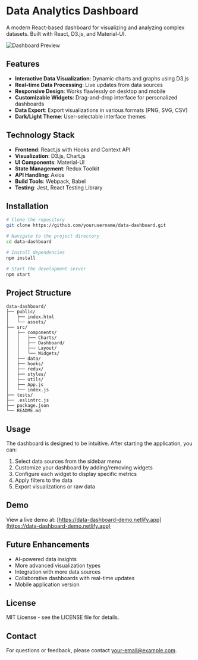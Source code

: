 # Data Analytics Dashboard

A modern React-based dashboard for visualizing and analyzing complex datasets. Built with React, D3.js, and Material-UI.

![Dashboard Preview](preview.png)

## Features

- **Interactive Data Visualization**: Dynamic charts and graphs using D3.js
- **Real-time Data Processing**: Live updates from data sources
- **Responsive Design**: Works flawlessly on desktop and mobile
- **Customizable Widgets**: Drag-and-drop interface for personalized dashboards
- **Data Export**: Export visualizations in various formats (PNG, SVG, CSV)
- **Dark/Light Theme**: User-selectable interface themes

## Technology Stack

- **Frontend**: React.js with Hooks and Context API
- **Visualization**: D3.js, Chart.js
- **UI Components**: Material-UI
- **State Management**: Redux Toolkit
- **API Handling**: Axios
- **Build Tools**: Webpack, Babel
- **Testing**: Jest, React Testing Library

## Installation

```bash
# Clone the repository
git clone https://github.com/yourusername/data-dashboard.git

# Navigate to the project directory
cd data-dashboard

# Install dependencies
npm install

# Start the development server
npm start
```

## Project Structure

```
data-dashboard/
├── public/
│   ├── index.html
│   └── assets/
├── src/
│   ├── components/
│   │   ├── Charts/
│   │   ├── Dashboard/
│   │   ├── Layout/
│   │   └── Widgets/
│   ├── data/
│   ├── hooks/
│   ├── redux/
│   ├── styles/
│   ├── utils/
│   ├── App.js
│   └── index.js
├── tests/
├── .eslintrc.js
├── package.json
└── README.md
```

## Usage

The dashboard is designed to be intuitive. After starting the application, you can:

1. Select data sources from the sidebar menu
2. Customize your dashboard by adding/removing widgets
3. Configure each widget to display specific metrics
4. Apply filters to the data
5. Export visualizations or raw data

## Demo

View a live demo at: [https://data-dashboard-demo.netlify.app](https://data-dashboard-demo.netlify.app)

## Future Enhancements

- AI-powered data insights
- More advanced visualization types
- Integration with more data sources
- Collaborative dashboards with real-time updates
- Mobile application version

## License

MIT License - see the LICENSE file for details.

## Contact

For questions or feedback, please contact [your-email@example.com](mailto:your-email@example.com). 